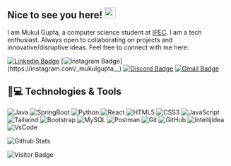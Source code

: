 ## Nice to see you here! <img src="https://media.giphy.com/media/hvRJCLFzcasrR4ia7z/giphy.gif" width="25px"></a>

I am Mukul Gupta, a computer science student at [IPEC](https://www.ipec.org.in/). I am a tech enthusiast. Always open to collaborating on projects and innovative/disruptive ideas. Feel free to connect with me here:

[![Linkedin Badge](https://img.shields.io/badge/LinkedIn-0077B5?style=for-the-badge&logo=linkedin&logoColor=whitelink=https://www.linkedin.com/in/mukulgupta792)](https://www.linkedin.com/in/mukulgupta792)
[![Instagram Badge](https://img.shields.io/badge/Instagram-E4405F?style=for-the-badge&logo=instagram&logoColor=white&link=https://instagram.com/_mukulgupta__)](https://instagram.com/_mukulgupta__)
[![Discord Badge](https://img.shields.io/badge/Discord-5865F2?style=for-the-badge&logo=discord&logoColor=white&link=https://www.discord.com/users/784324639781814292)](https://www.discord.com/users/784324639781814292)
[![Gmail Badge](https://img.shields.io/badge/Gmail-D14836?style=for-the-badge&logo=gmail&logoColor=white&link=mailto:guptamukul220@gmail.com)](mailto:guptamukul220@gmail.com)

## 🚀💻 Technologies & Tools

![Java](https://img.shields.io/badge/Java-ED8B00?style=for-the-badge&logo=openjdk&logoColor=white)
![SpringBoot](https://img.shields.io/badge/Spring_Boot-6DB33F?style=for-the-badge&logo=spring-boot&logoColor=white)
![Python](https://img.shields.io/badge/python-3670A0?style=for-the-badge&logo=python&logoColor=ffdd54)
![React](https://img.shields.io/badge/-ReactJs-61DAFB?logo=react&logoColor=white&style=for-the-badge)
![HTML5](https://img.shields.io/badge/HTML5-E34F26?style=for-the-badge&logo=html5&logoColor=white)
![CSS3](https://img.shields.io/badge/CSS3-1572B6?style=for-the-badge&logo=css3&logoColor=white)
![JavaScript](https://img.shields.io/badge/JavaScript-323330?style=for-the-badge&logo=javascript&logoColor=F7DF1E)
![Tailwind](https://img.shields.io/badge/Tailwind_CSS-38B2AC?style=for-the-badge&logo=tailwind-css&logoColor=white)
![Bootstrap](https://img.shields.io/badge/Bootstrap-563D7C?style=for-the-badge&logo=bootstrap&logoColor=white)
![MySQL](https://img.shields.io/badge/MySQL-005C84?style=for-the-badge&logo=mysql&logoColor=white)
![Postman](https://img.shields.io/badge/Postman-FF6C37?style=for-the-badge&logo=Postman&logoColor=white)
![Git](https://img.shields.io/badge/GIT-E44C30?style=for-the-badge&logo=git&logoColor=white)
![GitHub](https://img.shields.io/badge/GitHub-100000?style=for-the-badge&logo=github&logoColor=white)
![IntellijIdea](https://img.shields.io/badge/IntelliJ_IDEA-000000.svg?style=for-the-badge&logo=intellij-idea&logoColor=white)
![VsCode](https://img.shields.io/badge/VSCode-0078D4?style=for-the-badge&logo=visual%20studio%20code&logoColor=white)


![Github Stats](https://github-readme-stats.vercel.app/api?username=mukul792&count_private=true&show_icons=true&include_all_commits=true)

![Visitor Badge](https://visitor-badge.laobi.icu/badge?page_id=mukul792.mukul792)
